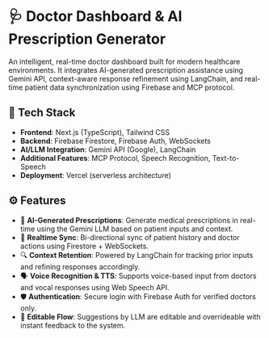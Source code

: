 # 🩺 Doctor Dashboard & AI Prescription Generator

An intelligent, real-time doctor dashboard built for modern healthcare environments. It integrates AI-generated prescription assistance using Gemini API, context-aware response refinement using LangChain, and real-time patient data synchronization using Firebase and MCP protocol.

## 🔧 Tech Stack

- **Frontend**: Next.js (TypeScript), Tailwind CSS
- **Backend**: Firebase Firestore, Firebase Auth, WebSockets
- **AI/LLM Integration**: Gemini API (Google), LangChain
- **Additional Features**: MCP Protocol, Speech Recognition, Text-to-Speech
- **Deployment**: Vercel (serverless architecture)

## ⚙️ Features

- 🧠 **AI-Generated Prescriptions**: Generate medical prescriptions in real-time using the Gemini LLM based on patient inputs and context.
- 🔄 **Realtime Sync**: Bi-directional sync of patient history and doctor actions using Firestore + WebSockets.
- 🔍 **Context Retention**: Powered by LangChain for tracking prior inputs and refining responses accordingly.
- 🗣️ **Voice Recognition & TTS**: Supports voice-based input from doctors and vocal responses using Web Speech API.
- 🛡️ **Authentication**: Secure login with Firebase Auth for verified doctors only.
- 📄 **Editable Flow**: Suggestions by LLM are editable and overrideable with instant feedback to the system.


